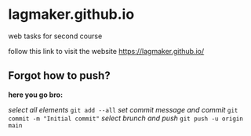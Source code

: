 # lagmaker.github.io
web tasks for second course 

follow this link to visit the website https://lagmaker.github.io/




## Forgot how to push?
**here you go bro:**

*select all elements*
`git add --all`
*set commit message and commit*
`git commit -m "Initial commit"`
*select brunch and push*
`git push -u origin main`